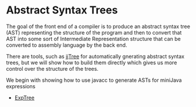 # Abstract Syntax Trees

The goal of the front end of a compiler is to produce an abstract syntax tree (AST) representing the structure of the program and
then to convert that AST into some sort of Intermediate Representation structure that can be converted to assembly language by the back end.

There are tools, such as [jjTree](./jjTree.md) for automatically gnerating abstract syntax trees, but we will show how to build them directly
which gives us more control over the structure of the trees.

We begin with showing how to use javacc to generate ASTs for miniJava expressions
* [ExpTree](./ExpTree.md)




